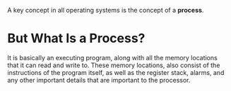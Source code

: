 A key concept in all operating systems is the concept of a **process**.
# But What Is a Process?
It is basically an executing program, along with all the memory locations that it can read and write to. These memory locations, also consist of the instructions of the program itself, as well as the register stack, alarms, and any other important details that are important to the processor.
